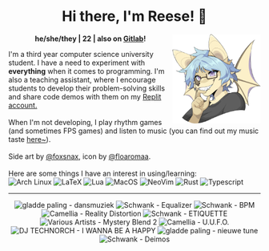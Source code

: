 <h1 align="center">Hi there, I'm Reese! 👋</h1>
<img src="foxsnax_rennysona_slightcrop.png" alt="An anthropomorphic representation of me." align="right" width="35%">

<p align="center">
  <b>he/she/they | 22 | also on <a href="https://gitlab.com/renys">Gitlab</a>!</b>
</p>

<p>
  I'm a third year computer science university student. I have a need to experiment with <strong>everything</strong> when it comes to programming. I'm also a teaching assistant, where I encourage students to develop their problem-solving skills and share code demos with them on my <a href="https://replit.com/@renys">Replit account.</a>
  <br><br>
  When I'm not developing, I play rhythm games (and sometimes FPS games) and listen to music (you can find out my music taste <a href="https://www.last.fm/user/i-dle">here~</a>).
  <br><br>
  Side art by <a href="https://twitter.com/foxsnax">@foxsnax</a>, icon by <a href="https://twitter.com/floaromaa/status/1544156562326839296">@floaromaa</a>.
  <br><br>
  Here are some things I have an interest in using/learning:
  <br>
  <img alt="Arch Linux" src="https://img.shields.io/badge/Arch_BTW-1793D1?style=for-the-badge&logo=arch-linux&logoColor=white"/>
  <img alt="LaTeX" src="https://img.shields.io/badge/LaTeX-47A141?style=for-the-badge&logo=LaTeX&logoColor=white"/>
  <img alt="Lua" src="https://img.shields.io/badge/Lua-2C2D72?style=for-the-badge&logo=lua&logoColor=white"/>
  <img alt="MacOS" src="https://img.shields.io/badge/MacOS-000000?style=for-the-badge&logo=apple&logoColor=white"/>
  <img alt="NeoVim" src="https://img.shields.io/badge/NeoVim-%2357A143.svg?&style=for-the-badge&logo=neovim&logoColor=white"/>
  <img alt="Rust" src="https://img.shields.io/badge/Rust-black?style=for-the-badge&logo=rust&logoColor=#E57324"/>
  <img alt="Typescript" src="https://img.shields.io/badge/TypeScript-007ACC?style=for-the-badge&logo=typescript&logoColor=white"/>
</p>
<hr class="dotted">
<!-- lastfm -->
<p align="center"><img src="https://lastfm.freetls.fastly.net/i/u/64s/ad8abd10497dac11e65b38e796a26b04.jpg" title="gladde paling - dansmuziek"> <img src="https://lastfm.freetls.fastly.net/i/u/64s/0e315609e755c1279b84676c02c9f09c.jpg" title="Schwank - Equalizer"> <img src="https://lastfm.freetls.fastly.net/i/u/64s/e9c984a43ab144f3303a106842915e51.jpg" title="Schwank - BPM"> <img src="https://lastfm.freetls.fastly.net/i/u/64s/b0a5febd261e2ab4f4347830d4a917a7.jpg" title="Camellia - Reality Distortion"> <img src="https://lastfm.freetls.fastly.net/i/u/64s/0e0aebcbd09a169710296907b956994a.jpg" title="Schwank - ETIQUETTE"> <img src="https://lastfm.freetls.fastly.net/i/u/64s/10da23abbc6e0c49b1dff3c1fc9e445c.jpg" title="Various Artists - Mystery Blend 2"> <img src="https://lastfm.freetls.fastly.net/i/u/64s/f125c24dcdc2546cbad815b06cde04b7.jpg" title="Camellia - U.U.F.O."> <img src="https://lastfm.freetls.fastly.net/i/u/64s/d64791514d254aee9ec6beeec3bfde3e.jpg" title="DJ TECHNORCH - I WANNA BE A HAPPY"> <img src="https://lastfm.freetls.fastly.net/i/u/64s/b5e7b07228607f3cd8995663a8e3ba5b.jpg" title="gladde paling - nieuwe tune"> <img src="https://lastfm.freetls.fastly.net/i/u/64s/55e924326aced77e4a4199f96c7baf1c.jpg" title="Schwank - Deimos"> </p>
